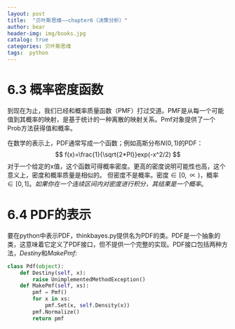 ```yaml
---
layout: post
title:  "贝叶斯思维——chapter6（决策分析）"
author: bear
header-img: img/books.jpg
catalog: true
categories: 贝叶斯思维
tags:  python
---
```



# 6.3 概率密度函数
到现在为止，我们已经和概率质量函数（PMF）打过交道。PMF是从每一个可能值到其概率的映射，是基于统计的一种离散的映射关系。Pmf对象提供了一个Prob方法获得值和概率。

在数学的表示上，PDF通常写成一个函数；例如高斯分布$N(0,1)$的PDF：
$$
f(x)=\frac{1}{\sqrt{2*PI}}exp(-x^2/2)
$$
对于一个给定的x值，这个函数可得概率密度。更高的密度说明可能性也高，这个意义上，密度和概率质量是相似的。
但密度不是概率。密度$\in[0, \propto)$，概率$\in[0,1]$。*如果你在一个连续区间内对密度进行积分，其结果是一个概率*。
# 6.4 PDF的表示
要在python中表示PDF，thinkbayes.py提供名为PDF的类。PDF是一个抽象的类，这意味着它定义了PDF接口，但不提供一个完整的实现。PDF接口包括两种方法，$Destiny$和$MakePmf$:
```python
class Pdf(object):
	def Destiny(self, x):
		raise UnimplementedMethodException()
	def MakePmf(self, xs):
		pmf = Pmf()
		for x in xs:
			pmf.Set(x, self.Density(x))
		pmf.Normalize()
		return pmf
```

